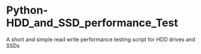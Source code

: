 # Python-HDD_and_SSD_performance_Test
A short and simple read write performance testing script for HDD drives and SSDs
